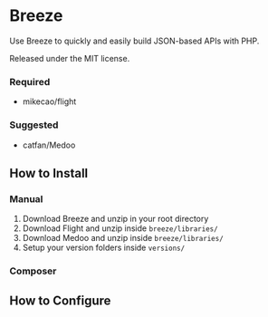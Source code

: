 # Breeze

Use Breeze to quickly and easily build JSON-based APIs with PHP.

Released under the MIT license.

### Required

- mikecao/flight

### Suggested

- catfan/Medoo

## How to Install

### Manual

1. Download Breeze and unzip in your root directory
2. Download Flight and unzip inside `breeze/libraries/`
3. Download Medoo and unzip inside `breeze/libraries/`
4. Setup your version folders inside `versions/`

### Composer

## How to Configure
